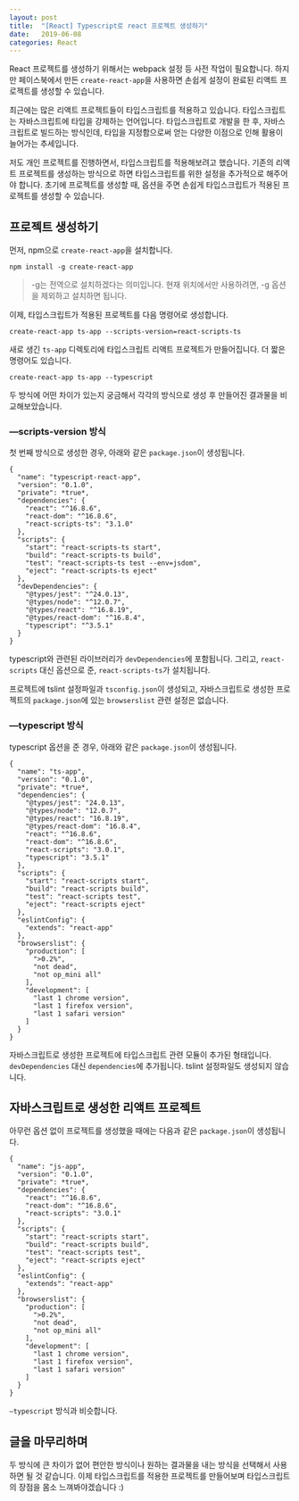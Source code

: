 ```yaml
---
layout: post
title:  "[React] Typescript로 react 프로젝트 생성하기"
date:   2019-06-08
categories: React
---
```


React 프로젝트를 생성하기 위해서는 webpack 설정 등 사전 작업이 필요합니다. 하지만 페이스북에서 만든 `create-react-app`을 사용하면 손쉽게 설정이 완료된 리액트 프로젝트를 생성할 수 있습니다.

최근에는 많은 리액트 프로젝트들이 타입스크립트를 적용하고 있습니다. 타입스크립트는 자바스크립트에 타입을 강제하는 언어입니다. 타입스크립트로 개발을 한 후, 자바스크립트로 빌드하는 방식인데, 타입을 지정함으로써 얻는 다양한 이점으로 인해 활용이 늘어가는 추세입니다.

저도 개인 프로젝트를 진행하면서, 타입스크립트를 적용해보려고 했습니다. 기존의 리액트 프로젝트를 생성하는 방식으로 하면 타입스크립트를 위한 설정을 추가적으로 해주어야 합니다. 초기에 프로젝트를 생성할 때, 옵션을 주면 손쉽게 타입스크립트가 적용된 프로젝트를 생성할 수 있습니다.

## 프로젝트 생성하기
먼저, npm으로 `create-react-app`을 설치합니다.

```
npm install -g create-react-app
```

> -g는 전역으로 설치하겠다는 의미입니다. 현재 위치에서만 사용하려면, -g 옵션을 제외하고 설치하면 됩니다.  

이제, 타입스크립트가 적용된 프로젝트를 다음 명령어로 생성합니다.

```
create-react-app ts-app --scripts-version=react-scripts-ts
```

새로 생긴 `ts-app` 디렉토리에 타입스크립트 리액트 프로젝트가 만들어집니다.
더 짧은 명령어도 있습니다.

```
create-react-app ts-app --typescript
```

두 방식에 어떤 차이가 있는지 궁금해서 각각의 방식으로 생성 후 만들어진 결과물을 비교해보았습니다.

### —scripts-version 방식
첫 번째 방식으로 생성한 경우, 아래와 같은 `package.json`이 생성됩니다.

```
{
  "name": "typescript-react-app",
  "version": "0.1.0",
  "private": *true*,
  "dependencies": {
    "react": "^16.8.6",
    "react-dom": "^16.8.6",
    "react-scripts-ts": "3.1.0"
  },
  "scripts": {
    "start": "react-scripts-ts start",
    "build": "react-scripts-ts build",
    "test": "react-scripts-ts test --env=jsdom",
    "eject": "react-scripts-ts eject"
  },
  "devDependencies": {
    "@types/jest": "^24.0.13",
    "@types/node": "^12.0.7",
    "@types/react": "^16.8.19",
    "@types/react-dom": "^16.8.4",
    "typescript": "^3.5.1"
  }
}
```

typescript와 관련된 라이브러리가 `devDependencies`에 포함됩니다. 그리고, `react-scripts` 대신 옵션으로 준,  `react-scripts-ts`가 설치됩니다.

프로젝트에 tslint 설정파일과 `tsconfig.json`이 생성되고, 자바스크립트로 생성한 프로젝트의 `package.json`에 있는 `browserslist` 관련 설정은 없습니다.

### —typescript 방식
typescript 옵션을 준 경우, 아래와 같은 `package.json`이 생성됩니다.

```
{
  "name": "ts-app",
  "version": "0.1.0",
  "private": *true*,
  "dependencies": {
    "@types/jest": "24.0.13",
    "@types/node": "12.0.7",
    "@types/react": "16.8.19",
    "@types/react-dom": "16.8.4",
    "react": "^16.8.6",
    "react-dom": "^16.8.6",
    "react-scripts": "3.0.1",
    "typescript": "3.5.1"
  },
  "scripts": {
    "start": "react-scripts start",
    "build": "react-scripts build",
    "test": "react-scripts test",
    "eject": "react-scripts eject"
  },
  "eslintConfig": {
    "extends": "react-app"
  },
  "browserslist": {
    "production": [
      ">0.2%",
      "not dead",
      "not op_mini all"
    ],
    "development": [
      "last 1 chrome version",
      "last 1 firefox version",
      "last 1 safari version"
    ]
  }
}
```

자바스크립트로 생성한 프로젝트에 타입스크립트 관련 모듈이 추가된 형태입니다. `devDependencies` 대신 `dependencies`에 추가됩니다. tslint 설정파일도 생성되지 않습니다.

## 자바스크립트로 생성한 리액트 프로젝트
아무런 옵션 없이 프로젝트를 생성했을 때에는 다음과 같은 `package.json`이 생성됩니다.

```
{
  "name": "js-app",
  "version": "0.1.0",
  "private": *true*,
  "dependencies": {
    "react": "^16.8.6",
    "react-dom": "^16.8.6",
    "react-scripts": "3.0.1"
  },
  "scripts": {
    "start": "react-scripts start",
    "build": "react-scripts build",
    "test": "react-scripts test",
    "eject": "react-scripts eject"
  },
  "eslintConfig": {
    "extends": "react-app"
  },
  "browserslist": {
    "production": [
      ">0.2%",
      "not dead",
      "not op_mini all"
    ],
    "development": [
      "last 1 chrome version",
      "last 1 firefox version",
      "last 1 safari version"
    ]
  }
}
```

`—typescript` 방식과 비슷합니다.


## 글을 마무리하며
두 방식에 큰 차이가 없어 편안한 방식이나 원하는 결과물을 내는 방식을 선택해서 사용하면 될 것 같습니다. 이제 타입스크립트를 적용한 프로젝트를 만들어보며 타입스크립트의 장점을 몸소 느껴봐야겠습니다 :)
